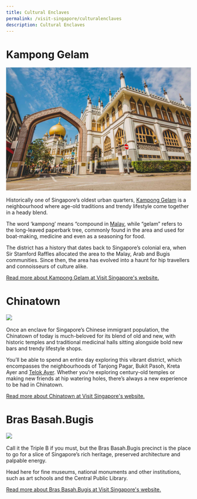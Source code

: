 ```yaml
---
title: Cultural Enclaves
permalink: /visit-singapore/culturalenclaves
description: Cultural Enclaves
---
```


# Kampong Gelam
![](/images/Kampong%20Gelam.jpg)

Historically one of Singapore’s oldest urban quarters, [Kampong Gelam](https://visitkamponggelam.com.sg/) is a neighbourhood where age-old traditions and trendy lifestyle come together in a heady blend.

The word ‘kampong’ means “compound in [Malay](https://www.visitsingapore.com/travel-guide-tips/about-singapore/people-of-singapore/), while “gelam” refers to the long-leaved paperbark tree, commonly found in the area and used for boat-making, medicine and even as a seasoning for food.

The district has a history that dates back to Singapore’s colonial era, when Sir Stamford Raffles allocated the area to the Malay, Arab and Bugis communities. Since then, the area has evolved into a haunt for hip travellers and connoisseurs of culture alike.

[Read more about Kampong Gelam at Visit Singapore's website.](https://www.visitsingapore.com/see-do-singapore/places-to-see/kampong-gelam/)
# Chinatown
![](/images/Chinatown%202.jpg)

Once an enclave for Singapore’s Chinese immigrant population, the Chinatown of today is much-beloved for its blend of old and new, with historic temples and traditional medicinal halls sitting alongside bold new bars and trendy lifestyle shops.

You’ll be able to spend an entire day exploring this vibrant district, which encompasses the neighbourhoods of Tanjong Pagar, Bukit Pasoh, Kreta Ayer and [Telok Ayer](https://www.visitsingapore.com/editorials/ann-siang-and-club-street/). Whether you’re exploring century-old temples or making new friends at hip watering holes, there’s always a new experience to be had in Chinatown.

[Read more about Chinatown at Visit Singapore's website.](https://www.visitsingapore.com/see-do-singapore/places-to-see/chinatown/)
# Bras Basah.Bugis
![](/images/Bras%20Basah.jpg)

Call it the Triple B if you must, but the Bras Basah.Bugis precinct is the place to go for a slice of Singapore’s rich heritage, preserved architecture and palpable energy.

Head here for fine museums, national monuments and other institutions, such as art schools and the Central Public Library.

[Read more about Bras Basah.Bugis at Visit Singapore's website.](https://www.visitsingapore.com/see-do-singapore/places-to-see/bras-basah-bugis/)